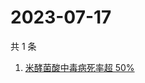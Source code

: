 # 2023-07-17

共 1 条

<!-- BEGIN ZHIHUSEARCH -->
<!-- 最后更新时间 Mon Jul 17 2023 06:11:25 GMT+0800 (China Standard Time) -->
1. [米酵菌酸中毒病死率超 50%](https://www.zhihu.com/search?q=米酵菌酸中毒病死率超%2050%)
<!-- END ZHIHUSEARCH -->
